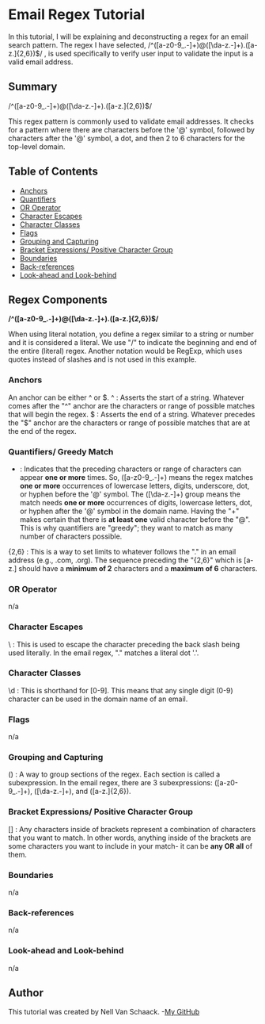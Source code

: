 # Email Regex Tutorial

In this tutorial, I will be explaining and deconstructing a regex for an email search pattern. The regex I have selected, /^([a-z0-9_\.-]+)@([\da-z\.-]+)\.([a-z\.]{2,6})$/ , is used specifically to verify user input to validate the input is a valid email address. 

## Summary

/^([a-z0-9_\.-]+)@([\da-z\.-]+)\.([a-z\.]{2,6})$/

This regex pattern is commonly used to validate email addresses. It checks for a pattern where there are characters before the '@' symbol, followed by characters after the '@' symbol, a dot, and then 2 to 6 characters for the top-level domain.

## Table of Contents

- [Anchors](#anchors)
- [Quantifiers](#quantifiers)
- [OR Operator](#or-operator)
- [Character Escapes](#character-escapes)
- [Character Classes](#character-classes)
- [Flags](#flags)
- [Grouping and Capturing](#grouping-and-capturing)
- [Bracket Expressions/ Positive Character Group](#bracket-expressions-positive-character-group)
- [Boundaries](#boundaries)
- [Back-references](#back-references)
- [Look-ahead and Look-behind](#look-ahead-and-look-behind)

## Regex Components

**/^([a-z0-9_\.-]+)@([\da-z\.-]+)\.([a-z\.]{2,6})$/**

When using literal notation, you define a regex similar to a string or number and it is considered a literal. We use "/" to indicate the beginning and end of the entire (literal) regex. Another notation would be RegExp, which uses quotes instead of slashes and is not used in this example.

### Anchors

An anchor can be either ^ or $.
^ : Asserts the start of a string. Whatever comes after the "^" anchor are the characters or range of possible matches that will begin the regex.
$ : Asserts the end of a string. Whatever precedes the "$" anchor are the characters or range of possible matches that are at the end of the regex.

### Quantifiers/ Greedy Match

+ : Indicates that the preceding characters or range of characters can appear **one or more** times.
So, ([a-z0-9_\.-]+) means the regex matches **one or more** occurrences of lowercase letters, digits, underscore, dot, or hyphen before the '@' symbol. The ([\da-z\.-]+) group means the match needs **one or more** occurrences of digits, lowercase letters, dot, or hyphen after the '@' symbol in the domain name. Having the "+" makes certain that there is **at least one** valid character before the "@". This is why quantifiers are "greedy"; they want to match as many number of characters possible.

{2,6} : This is a way to set limits to whatever follows the "." in an email address (e.g., .com, .org). The sequence preceding the "{2,6}" which is [a-z\.] should have a **minimum of 2** characters and a **maximum of 6** characters.

### OR Operator
n/a

### Character Escapes

\ : This is used to escape the character preceding the back slash being used literally. In the email regex, "\." matches a literal dot '.'.

### Character Classes

\d : This is shorthand for [0-9]. This means that any single digit (0-9) character can be used in the domain name of an email. 

### Flags
n/a 

### Grouping and Capturing

() : A way to group sections of the regex. Each section is called a subexpression. In the email regex, there are 3 subexpressions: ([a-z0-9_\.-]+), ([\da-z\.-]+), and ([a-z\.]{2,6}). 

### Bracket Expressions/ Positive Character Group

[] : Any characters inside of brackets represent a combination of characters that you want to match. In other words, anything inside of the brackets are some characters you want to include in your match- it can be **any OR all** of them.

### Boundaries
n/a

### Back-references
n/a

### Look-ahead and Look-behind
n/a 

## Author

This tutorial was created by Nell Van Schaack.
-[My GitHub](https://github.com/nvanschaack)
